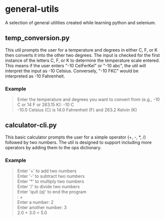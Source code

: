 # general-utils
A selection of general utilities created while learning python and selenium.

## temp_conversion.py
This util prompts the user for a temperature and degrees in either C, F, or K then converts it into the other two degrees.
The input is checked for the first instance of the letters C, F, or K to determine the temperature scale entered. This means if the user enters "-10 CelFerKel" or "-10 abc", the util will interpret the input as -10 Celsius. Conversely, "-10 FKC" would be interpreted as -10 Fahrenheit.
### Example
> Enter the temperature and degrees you want to convert from (e.g., -10 C or 14 F or 263.15 K): -10 C  
> -10.0 Celsius (C) is 14.0 Fahrenheit (F) and 263.2 Kelvin (K)

## calculator-cli.py
This basic calculator prompts the user for a simple operator (+, -, *, /) followed by two numbers. The util is designed to support including more operators by adding them to the ops dictionary.
### Example
> Enter '+' to add two numbers  
> Enter '-' to subtract two numbers   
> Enter '*' to multiply two numbers   
> Enter '/' to divide two numbers   
> Enter 'quit (q)' to end the program  
> : +  
> Enter a number: 2  
> Enter another number: 3  
> 2.0 + 3.0 = 5.0
